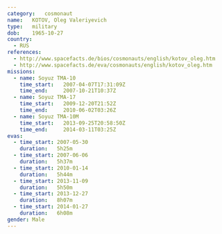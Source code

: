 ```yaml
---
category:	cosmonaut
name:	KOTOV, Oleg Valeriyevich 
type:	military
dob:	1965-10-27
country:
  - RUS
references:
  - http://www.spacefacts.de/bios/cosmonauts/english/kotov_oleg.htm
  - http://www.spacefacts.de/eva/cosmonauts/english/kotov_oleg.htm
missions:
  - name: Soyuz TMA-10
    time_start:   2007-04-07T17:31:09Z
    time_end:     2007-10-21T10:37Z
  - name: Soyuz TMA-17
    time_start:   2009-12-20T21:52Z
    time_end:     2010-06-02T03:26Z
  - name: Soyuz TMA-10M
    time_start:   2013-09-25T20:58:50Z
    time_end:     2014-03-11T03:25Z
evas:
  - time_start: 2007-05-30
    duration:   5h25m
  - time_start: 2007-06-06
    duration:   5h37m
  - time_start: 2010-01-14
    duration:   5h44m
  - time_start: 2013-11-09
    duration:   5h50m
  - time_start: 2013-12-27
    duration:   8h07m
  - time_start: 2014-01-27
    duration:   6h08m
gender:	Male
---
```

